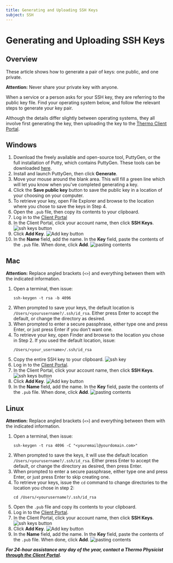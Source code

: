 ```yaml
---
title: Generating and Uploading SSH Keys
subject: SSH
---
```


# Generating and Uploading SSH Keys

## Overview
These article shows how to generate a pair of keys: one public, and one private.

**Attention:** Never share your private key with anyone.

When a service or a person asks for your SSH key, they are referring to the public key file. Find your operating system below, and follow the relevant steps to generate your key pair.

Although the details differ slightly between operating systems, they all involve first generating the key, then uploading the key to the [Thermo Client Portal](https://core.thermo.io/login/).

## Windows
1. Download the freely available and open-source tool, PuttyGen, or the full installation of Putty, which contains PuttyGen. These tools can be downloaded [here](https://www.chiark.greenend.org.uk/~sgtatham/putty/latest.html).
2. Install and launch PuttyGen, then click **Generate**.
3. Move your mouse around the blank area. This will fill a green line which will let you know when you've completed generating a key.
4. Click the **Save public key** button to save the public key in a location of your choosing on your computer.
5. To retrieve your key, open File Explorer and browse to the location where you chose to save the keys in Step 4.
6. Open the `.pub` file, then copy its contents to your clipboard.
7. Log in to the [Client Portal](https://core.thermo.io/login/)
8. In the Client Portal, click your account name, then click **SSH Keys**.
   ![ssh keys button](https://raw.githubusercontent.com/thermoio/docs/master/images/generating-and-uploading-ssh-keys/2017-12-19_11-29-42.png)
9. Click **Add Key**. 
   ![Add key button](https://raw.githubusercontent.com/thermoio/docs/master/images/generating-and-uploading-ssh-keys/2017-12-19_11-41-29.png)
10. In the **Name** field, add the name. In the **Key** field, paste the contents of the `.pub` file. When done, click **Add**.
   ![pasting contents](https://raw.githubusercontent.com/thermoio/docs/master/images/generating-and-uploading-ssh-keys/2017-12-19_11-38-38.png)

## Mac
**Attention:** Replace angled brackets (`<>`) and everything between them with the indicated information.

1. Open a terminal, then issue:
   ```shell
   ssh-keygen -t rsa -b 4096
   ```
2. When prompted to save your keys, the default location is `/Users/<yourusername?/.ssh/id_rsa`. Either press Enter to accept the default, or change the directory as desired.
3. When prompted to enter a secure passphrase, either type one and press Enter, or just press Enter if you don’t want one.
4. To retrieve your key, open Finder and browse to the location you chose in Step 2. If you used the default location, issue:
   ```shell
   /Users/<your_username>/.ssh/id_rsa
   ```
5. Copy the entire SSH key to your clipboard.
   ![ssh key](https://raw.githubusercontent.com/thermoio/docs/master/images/generating-and-uploading-ssh-keys/2017-11-02_14-53-39.png)
6. Log in to the [Client Portal](https://core.thermo.io/login/).
7. In the Client Portal, click your account name, then click **SSH Keys**.
   ![ssh keys button](https://raw.githubusercontent.com/thermoio/docs/master/images/generating-and-uploading-ssh-keys/2017-12-19_11-29-42.png)
8. Click **Add Key**. 
   ![Add key button](https://raw.githubusercontent.com/thermoio/docs/master/images/generating-and-uploading-ssh-keys/2017-12-19_11-41-29.png)
9. In the **Name** field, add the name. In the **Key** field, paste the contents of the `.pub` file. When done, click **Add**.
   ![pasting contents](https://raw.githubusercontent.com/thermoio/docs/master/images/generating-and-uploading-ssh-keys/2017-12-19_11-38-38.png)

## Linux
**Attention:** Replace angled brackets (`<>`) and everything between them with the indicated information.
1. Open a terminal, then issue:
   ```shell
   ssh-keygen -t rsa 4096 -C "<youremail@yourdomain.com>"
   ```
2. When prompted to save the keys, it will use the default location `/Users/<yourusername?/.ssh/id_rsa`. Either press Enter to accept the default, or change the directory as desired, then press Enter.
3. When prompted to enter a secure passphrase, either type one and press Enter, or just press Enter to skip creating one.
4. To retrieve your keys, issue the `cd` command to change directories to the location you chose in step 2:
   ```shell
   cd /Users/<yourusername?/.ssh/id_rsa
   ```
5. Open the `.pub` file and copy its contents to your clipboard.
6. Log in to the [Client Portal](https://core.thermo.io/login/).
7. In the Client Portal, click your account name, then click **SSH Keys**.
   ![ssh keys button](https://raw.githubusercontent.com/thermoio/docs/master/images/generating-and-uploading-ssh-keys/2017-12-19_11-29-42.png)
8. Click **Add Key**. 
   ![Add key button](https://raw.githubusercontent.com/thermoio/docs/master/images/generating-and-uploading-ssh-keys/2017-12-19_11-41-29.png)
9. In the **Name** field, add the name. In the **Key** field, paste the contents of the `.pub` file. When done, click **Add**.
   ![pasting contents](https://raw.githubusercontent.com/thermoio/docs/master/images/generating-and-uploading-ssh-keys/2017-12-19_11-38-38.png)

**_For 24-hour assistance any day of the year, contact a Thermo Physicist [through the Client Portal](https://core.thermo.io/login/)._**
